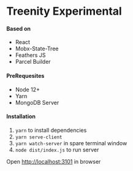 # Treenity Experimental


#### Based on
* React
* Mobx-State-Tree
* Feathers JS
* Parcel Builder

#### PreRequesites
* Node 12+
* Yarn
* MongoDB Server

#### Installation
1. `yarn` to install dependencies
1. `yarn serve-client`
1. `yarn watch-server` in spare terminal window
1. `node dist/index.js` to run server

Open <http://localhost:3101> in browser
